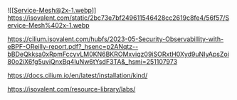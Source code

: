 ![[Service-Mesh@2x-1.webp]]
https://isovalent.com/static/2bc73e7bf249611546428cc2619c8fe4/56f57/Service-Mesh%402x-1.webp

https://cilium.isovalent.com/hubfs/2023-05-Security-Observabillity-with-eBPF-OReilly-report.pdf?_hsenc=p2ANqtz--bBDeQkksa0xRpmFccyvLM0KN6BKROMxviqz09iSORxtH0Xyd9uNIyApsZoi80o2iX6fg5uviQnxBq4luNw6tYsdF3TA&_hsmi=251107973

https://docs.cilium.io/en/latest/installation/kind/

https://isovalent.com/resource-library/labs/